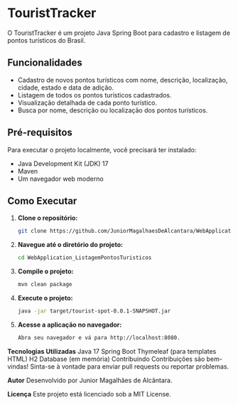 # TouristTracker

O TouristTracker é um projeto Java Spring Boot para cadastro e listagem de pontos turísticos do Brasil.

## Funcionalidades

- Cadastro de novos pontos turísticos com nome, descrição, localização, cidade, estado e data de adição.
- Listagem de todos os pontos turísticos cadastrados.
- Visualização detalhada de cada ponto turístico.
- Busca por nome, descrição ou localização dos pontos turísticos.

## Pré-requisitos

Para executar o projeto localmente, você precisará ter instalado:

- Java Development Kit (JDK) 17
- Maven
- Um navegador web moderno

## Como Executar

1. **Clone o repositório:**

   ```bash
   git clone https://github.com/JuniorMagalhaesDeAlcantara/WebApplication_ListagemPontosTuristicos.git

2. **Navegue até o diretório do projeto:**

    ```bash
    cd WebApplication_ListagemPontosTuristicos

3. **Compile o projeto:**

    ```bash
    mvn clean package

4. **Execute o projeto:**

    ```bash
    java -jar target/tourist-spot-0.0.1-SNAPSHOT.jar

5. **Acesse a aplicação no navegador:**

    ```bash
    Abra seu navegador e vá para http://localhost:8080.

**Tecnologias Utilizadas**
Java 17
Spring Boot
Thymeleaf (para templates HTML)
H2 Database (em memória)
Contribuindo
Contribuições são bem-vindas! Sinta-se à vontade para enviar pull requests ou reportar problemas.

**Autor**
Desenvolvido por Junior Magalhães de Alcântara.

**Licença**
Este projeto está licenciado sob a MIT License.